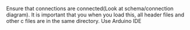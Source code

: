 Ensure that connections are connected(Look at schema/connection diagram).
It is important that you when you load this, all header files and other c files are in the same directory. Use Arduino IDE 
